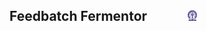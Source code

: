## Feedbatch Fermentor &nbsp; &nbsp; &nbsp; &nbsp; &nbsp; &nbsp; <img src="images/iitkgp.png" width="3%" />
